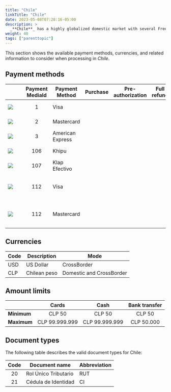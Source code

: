 ```yaml
---
title: "Chile"
linkTitle: "Chile"
date: 2023-05-08T07:28:16-05:00
description: >
  _**Chile**_ has a highly globalized domestic market with several Free Trade Agreements, including the _United States_ and _China_. Purchasing power is one of the highest in the region, and the increased adoption of local credit and debit cards enables eCommerce merchants to gain traction quickly.
weight: 40
tags: ["parenttopic"]
---
```


This section shows the available payment methods, currencies, and related information to consider when processing in _Chile_.

## Payment methods

| | Payment MediaId | Payment Method | Purchase | Pre-authorization | Full refund | Partial Refund | Type | Flow |
|-----|:---:|---|:---:|:---:|:---:|:---:|-----|-----|
| <img src="https://s3.amazonaws.com/gateway.stage.bamboopayment.com/payment-method-logos/Visa_CreditCard.png"  style="min-width: 40px;" /> | 1 | Visa | <img src="/assets/check_mark_64.png" width="15px"/> | <img src="/assets/check_mark_64.png" width="15px"/> | <img src="/assets/check_mark_64.png" width="15px"/> | <img src="/assets/check_mark_64.png" width="15px"/> | Credit Card | API |
| <img src="https://s3.amazonaws.com/gateway.stage.bamboopayment.com/payment-method-logos/MasterCard_CreditCard.png"  style="min-width: 40px;" /> | 2 | Mastercard | <img src="/assets/check_mark_64.png" width="15px"/> | <img src="/assets/check_mark_64.png" width="15px"/> | <img src="/assets/check_mark_64.png" width="15px"/> | <img src="/assets/check_mark_64.png" width="15px"/> | Credit Card | API |
| <img src="https://s3.amazonaws.com/gateway.stage.bamboopayment.com/payment-method-logos/AmericanExpress_CreditCard.png"  style="min-width: 40px;" /> | 3 | American Express | <img src="/assets/check_mark_64.png" width="15px"/> | <img src="/assets/check_mark_64.png" width="15px"/> | <img src="/assets/check_mark_64.png" width="15px"/> | <img src="/assets/check_mark_64.png" width="15px"/> | Credit Card | API |
| <img src="https://s3.amazonaws.com/gateway.stage.bamboopayment.com/payment-method-logos/Khipu_BankTransfer.png"  style="min-width: 40px;" />| 106 | Khipu | <img src="/assets/check_mark_64.png" width="15px"/> | <img src="/assets/x_mark_64.png" width="15px"/> | <img src="/assets/x_mark_64.png" width="15px"/> | <img src="/assets/x_mark_64.png" width="15px"/> | Bank Transfer | Redirect |
| <img src="https://s3.amazonaws.com/gateway.stage.bamboopayment.com/payment-method-logos/Multicaja_PhysicalNetwork.png"  style="min-width: 40px;" />| 107 | Klap Efectivo | <img src="/assets/check_mark_64.png" width="15px"/> | <img src="/assets/x_mark_64.png" width="15px"/> | <img src="/assets/x_mark_64.png" width="15px"/> | <img src="/assets/x_mark_64.png" width="15px"/> | Cash | Redirect |
| <img src="https://s3.amazonaws.com/gateway.stage.bamboopayment.com/payment-method-logos/Visa_CreditCard.png"  style="min-width: 40px;" /> | 112 | Visa | <img src="/assets/check_mark_64.png" width="15px"/> | <img src="/assets/x_mark_64.png" width="15px"/> | <img src="/assets/x_mark_64.png" width="15px"/> | <img src="/assets/x_mark_64.png" width="15px"/> | Credit, Debit & Prepaid Card | Redirect |
| <img src="https://s3.amazonaws.com/gateway.stage.bamboopayment.com/payment-method-logos/MasterCard_CreditCard.png"  style="min-width: 40px;" /> | 112 | Mastercard | <img src="/assets/check_mark_64.png" width="15px"/> | <img src="/assets/x_mark_64.png" width="15px"/> | <img src="/assets/x_mark_64.png" width="15px"/> | <img src="/assets/x_mark_64.png" width="15px"/> | Credit, Debit & Prepaid Card | Redirect |

## Currencies

| Code | Description  | Mode                     |
|------|--------------|--------------------------|
| USD  | US Dollar    | CrossBorder              |
| CLP  | Chilean peso | Domestic and CrossBorder |

## Amount limits

|  | Cards | Cash | Bank transfer |
|---|:---:|:---:|:---:|
| **Minimum** | CLP 50 | CLP 50 | CLP 50 |
| **Maximum** | CLP 99.999.999 | CLP 99.999.999 | CLP 50.000 |

## Document types
The following table describes the valid document types for Chile:

| Code | Document name        | Abbreviation |
|:----:|----------------------|--------------|
| 20   | Rol Único Tributario | RUT          |
| 21   | Cédula de Identidad  | CI           |
